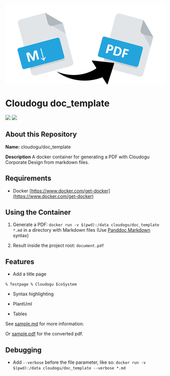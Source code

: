 ![logo](resources/images/markdown-pdf.png)

# Cloudogu doc_template

[![](https://images.microbadger.com/badges/image/cloudogu/doc_template.svg)](https://hub.docker.com/r/cloudogu/doc_template/)
[![](https://images.microbadger.com/badges/version/cloudogu/doc_template.svg)](https://hub.docker.com/r/cloudogu/doc_template/)
## About this Repository

**Name:** cloudogu/doc_template

**Description** A docker container for generating a PDF with Cloudogu Corporate Design from markdown files.

## Requirements
-  Docker [https://www.docker.com/get-docker](https://www.docker.com/get-docker)

## Using the Container

1. Generate a PDF: `docker run -v $(pwd):/data cloudogu/doc_template *.md` in a directory with Markdown files (Use [Panddoc Markdown](http://pandoc.org/MANUAL.html#pandocs-markdown) syntax)

2. Result inside the project root: `document.pdf`

## Features

- Add a title page

`% Testpage
 % Cloudogu EcoSystem`

- Syntax highlighting

- PlantUml

- Tables

See [sample.md](resources/sample/sample.md) for more information.

Or [sample.pdf](resources/sample/sample.pdf) for the converted pdf.

## Debugging

* Add `--verbose` before the file parameter, like so: `docker run -v $(pwd):/data cloudogu/doc_template --verbose *.md`